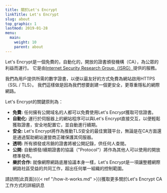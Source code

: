 ```yaml
---
title: 關於Let's Encrypt
linkTitle: Let's Encrypt
slug: about
top_graphic: 1
lastmod: 2019-01-28
menu:
  main:
    weight: 10
    parent: about
---
```


Let's Encrypt是一個免費的，自動化的，開放的證書頒發機構（CA），為公眾的利益而運行。 它是由[Internet Security Research Group（ISRG）](https://www.abetterinternet.org/)提供的服務。

我們為用戶提供所需的數字證書，以便以最友好的方式免費為網站啟用HTTPS（SSL / TLS）。 我們這樣做是因為我們想要創建一個更安全，更尊重隱私的網際網路。

Let's Encrypt的關鍵原則為：

* <strong>免費:</strong> 任何擁有公開域名的人都可以免費使用Let's Encrypt獲取可信證書。
* <strong>自動化:</strong> 運行於伺服器上的網站程序可以與Let's Encrypt直接交互，以便輕鬆獲取證書，安全地配置它，並自動進行續期。
* <strong>安全:</strong> Let's Encrypt將作為推動TLS安全的最佳實踐平台，無論是在CA方面還是通過幫助網站運營商正確保護其伺服器。
* <strong>透明:</strong> 所有頒發或吊銷的證書將被公開記錄，供任何人查閱。
* <strong>公開:</strong> 自動頒發/續期證書的協議（"Protocol"）將作為其他人可以使用的開放標準發布。
* <strong>樂於合作:</strong> 就像網際網路底層協議本身一樣，Let's Encrypt是一項讓整體網際網路社區受益的共同工作，超出任何單一組織的控制範圍。


請訪問[此頁面]({{< ref "/how-it-works.md" >}})獲取更多關於Let's Encrypt CA工作方式的詳細訊息
